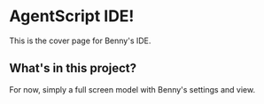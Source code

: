 # AgentScript IDE!

This is the cover page for Benny's IDE.

## What's in this project?

For now, simply a full screen model with Benny's settings and view.
